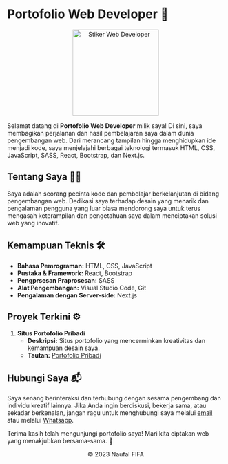 # Portofolio Web Developer 🚀

<div align="center">
  <img src="stiker_web_dev.png" alt="Stiker Web Developer" width="200">
</div>

Selamat datang di **Portofolio Web Developer** milik saya! Di sini, saya membagikan perjalanan dan hasil pembelajaran saya dalam dunia pengembangan web. Dari merancang tampilan hingga menghidupkan ide menjadi kode, saya menjelajahi berbagai teknologi termasuk HTML, CSS, JavaScript, SASS, React, Bootstrap, dan Next.js.

## Tentang Saya 👨‍💻

Saya adalah seorang pecinta kode dan pembelajar berkelanjutan di bidang pengembangan web. Dedikasi saya terhadap desain yang menarik dan pengalaman pengguna yang luar biasa mendorong saya untuk terus mengasah keterampilan dan pengetahuan saya dalam menciptakan solusi web yang inovatif.

## Kemampuan Teknis 🛠️

- **Bahasa Pemrograman:** HTML, CSS, JavaScript
- **Pustaka & Framework:** React, Bootstrap
- **Pengprsesan Praprosesan:** SASS
- **Alat Pengembangan:** Visual Studio Code, Git
- **Pengalaman dengan Server-side:** Next.js

## Proyek Terkini ⚙️

1. **Situs Portofolio Pribadi**
   - **Deskripsi:** Situs portofolio yang mencerminkan kreativitas dan kemampuan desain saya.
   - **Tautan:** [Portofolio Pribadi](https://fifovalle.github.io/)

## Hubungi Saya 📬

Saya senang berinteraksi dan terhubung dengan sesama pengembang dan individu kreatif lainnya. Jika Anda ingin berdiskusi, bekerja sama, atau sekadar berkenalan, jangan ragu untuk menghubungi saya melalui [email](mailto:fifanaufal10@gmail.com) atau melalui [Whatsapp](https://wa.me/+6281223652490).

Terima kasih telah mengunjungi portofolio saya! Mari kita ciptakan web yang menakjubkan bersama-sama. 🌟

<div align="center">
  &copy; 2023 Naufal FIFA
</div>
